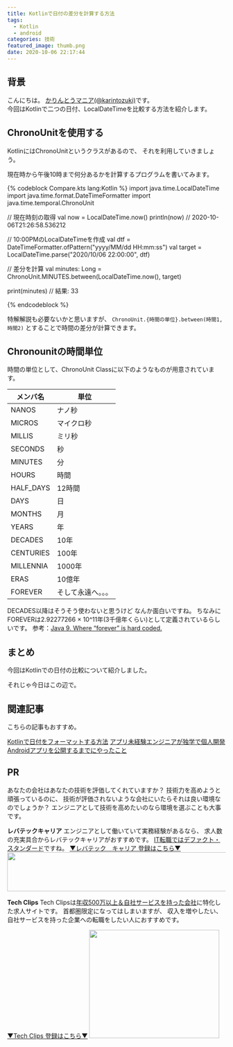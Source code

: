 ```yaml
---
title: Kotlinで日付の差分を計算する方法
tags:
  - Kotlin
  - android
categories: 技術
featured_image: thumb.png
date: 2020-10-06 22:17:44
---
```



## 背景
こんにちは。 [かりんとうマニア(@karintozuki)](https://twitter.com/karintozuki)です。  
今回はKotlinで二つの日付、LocalDateTimeを比較する方法を紹介します。

<!-- more -->

## ChronoUnitを使用する
KotlinにはChronoUnitというクラスがあるので、
それを利用していきましょう。

現在時から午後10時まで何分あるかを計算するプログラムを書いてみます。

{% codeblock Compare.kts lang:Kotlin %}
import java.time.LocalDateTime
import java.time.format.DateTimeFormatter
import java.time.temporal.ChronoUnit

// 現在時刻の取得
val now = LocalDateTime.now()
println(now)  // 2020-10-06T21:26:58.536212

// 10:00PMのLocalDateTimeを作成
val dtf = DateTimeFormatter.ofPattern("yyyy/MM/dd HH:mm:ss")
val target = LocalDateTime.parse("2020/10/06 22:00:00", dtf)

// 差分を計算
val minutes: Long = ChronoUnit.MINUTES.between(LocalDateTime.now(), target)

print(minutes) // 結果: 33

{% endcodeblock %}

特解解説も必要ないかと思いますが、
`ChronoUnit.{時間の単位}.between(時間1, 時間2)`
とすることで時間の差分が計算できます。

## Chronounitの時間単位
時間の単位として、ChronoUnit Classに以下のようなものが用意されています。

メンバ名 | 単位
--- | ---
NANOS | ナノ秒
MICROS | マイクロ秒
MILLIS | ミリ秒
SECONDS | 秒
MINUTES | 分
HOURS | 時間
HALF_DAYS | 12時間
DAYS | 日
MONTHS | 月
YEARS | 年
DECADES | 10年
CENTURIES | 100年
MILLENNIA | 1000年
ERAS | 10億年
FOREVER | そして永遠へ。。。

DECADES以降はそうそう使わないと思うけど
なんか面白いですね。
ちなみにFOREVERは2.92277266 × 10^11年(3千億年くらい)として定義されているらしいです。
参考：[Java 9. Where “forever” is hard coded.](https://medium.com/@ggajos/java-9-where-forever-is-hard-coded-7841dad53f16)

## まとめ
今回はKotlinでの日付の比較について紹介しました。

それじゃ今日はこの辺で。

## 関連記事
こちらの記事もおすすめ。  

[Kotlinで日付をフォーマットする方法](/2020/10/2020-1018-kotlin-localdatetime-format/)
[アプリ未経験エンジニアが独学で個人開発Androidアプリを公開するまでにやったこと](/2020/08/2020-0801-android-selftaught/)


## PR
あなたの会社はあなたの技術を評価してくれていますか？
技術力を高めようと頑張っているのに、
技術が評価されないような会社にいたらそれは良い環境なのでしょうか？
エンジニアとして技術を高めたいのなら環境を選ぶことも大事です。

**レバテックキャリア**
エンジニアとして働いていて実務経験があるなら、
求人数の充実具合からレバテックキャリアがおすすめです。
<u>IT転職ではデファクト・スタンダード</u>ですね。
[▼レバテック　キャリア 登録はこちら▼](https://px.a8.net/svt/ejp?a8mat=3H3JXF+8PRGKY+2JK4+ZRIB5 )
<a href="https://px.a8.net/svt/ejp?a8mat=3H3JXF+8PRGKY+2JK4+ZWFS1" rel="nofollow">
<img border="0" width="728" height="90" alt="" src="https://www22.a8.net/svt/bgt?aid=210117795527&wid=001&eno=01&mid=s00000011866006030000&mc=1"></a>
<img border="0" width="1" height="1" src="https://www13.a8.net/0.gif?a8mat=3H3JXF+8PRGKY+2JK4+ZWFS1" alt="">

**Tech Clips**
Tech Clipsは<u>年収500万以上＆自社サービスを持った会社</u>に特化した求人サイトです。
首都圏限定になってはしまいますが、
収入を増やしたい、自社サービスを持った企業への転職をしたい人におすすめです。

[▼Tech Clips 登録はこちら▼](https://px.a8.net/svt/ejp?a8mat=3H3JXF+DE94S2+3SWM+61Z81)
<a href="https://px.a8.net/svt/ejp?a8mat=3H3JXF+DE94S2+3SWM+61Z81" rel="nofollow">
<img border="0" width="300" height="250" alt="" src="https://www20.a8.net/svt/bgt?aid=210117795810&wid=001&eno=01&mid=s00000017743001017000&mc=1"></a>
<img border="0" width="1" height="1" src="https://www12.a8.net/0.gif?a8mat=3H3JXF+DE94S2+3SWM+61Z81" alt="">
